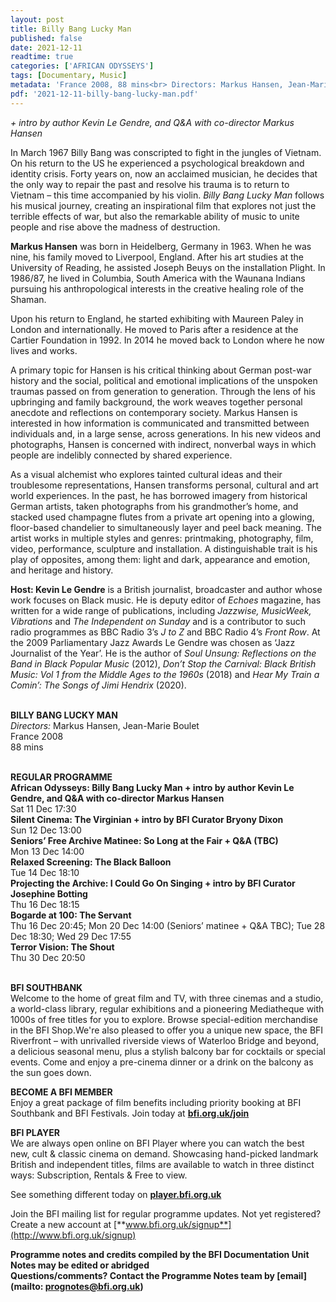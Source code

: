 ```yaml
---
layout: post
title: Billy Bang Lucky Man
published: false
date: 2021-12-11
readtime: true
categories: ['AFRICAN ODYSSEYS']
tags: [Documentary, Music]
metadata: 'France 2008, 88 mins<br> Directors: Markus Hansen, Jean-Marie Boulet'
pdf: '2021-12-11-billy-bang-lucky-man.pdf'
---
```


_+ intro by author Kevin Le Gendre, and Q&A with co-director Markus Hansen_

In March 1967 Billy Bang was conscripted to fight in the jungles of Vietnam.  On his return to the US he experienced a psychological breakdown and identity crisis. Forty years on, now an acclaimed musician, he decides that the only way to repair the past and resolve his trauma is to return to Vietnam – this time accompanied by his violin. _Billy Bang Lucky Man_ follows his musical journey, creating an inspirational film that explores not just the terrible effects of war, but also the remarkable ability of music to unite people and rise above the madness of destruction.

**Markus Hansen** was born in Heidelberg, Germany in 1963. When he was nine, his family moved to Liverpool, England. After his art studies at the University of Reading, he assisted Joseph Beuys on the installation Plight.  In 1986/87, he lived in Columbia, South America with the Waunana Indians pursuing his anthropological interests in the creative healing role of  the Shaman.

Upon his return to England, he started exhibiting with Maureen Paley in London and internationally. He moved to Paris after a residence at the Cartier Foundation in 1992. In 2014 he moved back to London where he now lives and works.

A primary topic for Hansen is his critical thinking about German post-war history and the social, political and emotional implications of the unspoken traumas passed on from generation to generation. Through the lens of his upbringing and family background, the work weaves together personal anecdote and reflections on contemporary society. Markus Hansen is interested in how information is communicated and transmitted between individuals and, in a large sense, across generations. In his new videos and photographs, Hansen is concerned with indirect, nonverbal ways in which people are indelibly connected by shared experience.

As a visual alchemist who explores tainted cultural ideas and their troublesome representations, Hansen transforms personal, cultural and art world experiences. In the past, he has borrowed imagery from historical German artists, taken photographs from his grandmother’s home, and stacked used champagne flutes from a private art opening into a glowing, floor-based chandelier to simultaneously layer and peel back meaning. The artist works in multiple styles and genres: printmaking, photography, film, video, performance, sculpture and installation. A distinguishable trait is his play of opposites, among them: light and dark, appearance and emotion, and heritage and history.

**Host: Kevin Le Gendre** is a British journalist, broadcaster and author whose work focuses on Black music. He is deputy editor of _Echoes_ magazine, has written for a wide range of publications, including _Jazzwise, MusicWeek, Vibrations_ and _The Independent on Sunday_ and is a contributor to such radio programmes as BBC Radio 3’s _J to Z_ and BBC Radio 4’s _Front Row_. At the 2009 Parliamentary Jazz Awards Le Gendre was chosen as ‘Jazz Journalist of the Year’. He is the author of _Soul Unsung: Reflections on the Band in Black Popular Music_ (2012), _Don’t Stop the Carnival: Black British Music: Vol 1 from the Middle Ages to the 1960s_ (2018) and _Hear My Train a Comin’: The Songs of Jimi Hendrix_ (2020).
<br><br>

**BILLY BANG LUCKY MAN**  
_Directors:_ Markus Hansen, Jean-Marie Boulet  
France 2008  
88 mins
<br><br>

**REGULAR PROGRAMME**<br>
**African Odysseys: Billy Bang Lucky Man + intro by author Kevin Le Gendre, and Q&A with co-director Markus Hansen**<br> 
Sat 11 Dec 17:30<br>
**Silent Cinema: The Virginian + intro by BFI Curator Bryony Dixon**<br>
Sun 12 Dec 13:00<br>
**Seniors’ Free Archive Matinee: So Long at the Fair + Q&A (TBC)**<br>
Mon 13 Dec 14:00<br>
**Relaxed Screening: The Black Balloon**<br>
Tue 14 Dec 18:10<br>
**Projecting the Archive: I Could Go On Singing + intro by BFI Curator Josephine Botting**<br>
Thu 16 Dec 18:15<br>
**Bogarde at 100: The Servant**<br>
Thu 16 Dec 20:45; Mon 20 Dec 14:00 (Seniors’ matinee + Q&A TBC); Tue 28 Dec 18:30; Wed 29 Dec 17:55<br>
**Terror Vision: The Shout**<br>
Thu 30 Dec 20:50<br>
<br>

**BFI SOUTHBANK**  
Welcome to the home of great film and TV, with three cinemas and a studio, a world-class library, regular exhibitions and a pioneering Mediatheque with 1000s of free titles for you to explore. Browse special-edition merchandise in the BFI Shop.We&#39;re also pleased to offer you a unique new space, the BFI Riverfront – with unrivalled riverside views of Waterloo Bridge and beyond, a delicious seasonal menu, plus a stylish balcony bar for cocktails or special events. Come and enjoy a pre-cinema dinner or a drink on the balcony as the sun goes down.  

**BECOME A BFI MEMBER**  
Enjoy a great package of film benefits including priority booking at BFI Southbank and BFI Festivals. Join today at [**bfi.org.uk/join**](http://www.bfi.org.uk/join)  

**BFI PLAYER**  
 We are always open online on BFI Player where you can watch the best new, cult &amp; classic cinema on demand. Showcasing hand-picked landmark British and independent titles, films are available to watch in three distinct ways: Subscription, Rentals &amp; Free to view.  

See something different today on [**player.bfi.org.uk**](https://player.bfi.org.uk)  

Join the BFI mailing list for regular programme updates. Not yet registered? Create a new account at [**www.bfi.org.uk/signup**](http://www.bfi.org.uk/signup)

**Programme notes and credits compiled by the BFI Documentation Unit  
Notes may be edited or abridged  
Questions/comments? Contact the Programme Notes team by [email](mailto: prognotes@bfi.org.uk)**

<!--stackedit_data:
eyJoaXN0b3J5IjpbNzM5MzUyNjY4XX0=
-->
